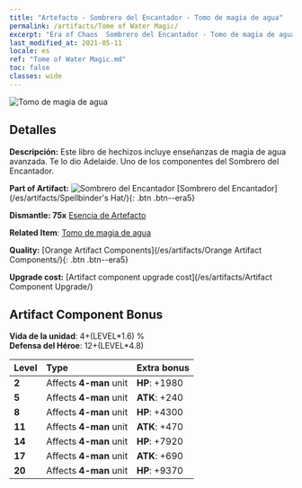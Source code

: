 ```yaml
---
title: "Artefacto - Sombrero del Encantador - Tomo de magia de agua"
permalink: /artifacts/Tome of Water Magic/
excerpt: "Era of Chaos  Sombrero del Encantador - Tomo de magia de agua. Este libro de hechizos incluye enseñanzas de magia de agua avanzada. Te lo dio Adelaide. Uno de los componentes del Sombrero del Encantador."
last_modified_at: 2021-05-11
locale: es
ref: "Tome of Water Magic.md"
toc: false
classes: wide
---
```


 ![Tomo de magia de agua](/images/t/artifact_40462.png)



## Detalles

 **Descripción:** Este libro de hechizos incluye enseñanzas de magia de agua avanzada. Te lo dio Adelaide. Uno de los componentes del Sombrero del Encantador.

 **Part of Artifact:** ![Sombrero del Encantador](/images/t/icon_artifact_46.png) [Sombrero del Encantador](/es/artifacts/Spellbinder's Hat/){: .btn .btn--era5}

 **Dismantle: 75x** [Esencia de Artefacto](/ItemsES/con_905/)

 **Related Item**: [Tomo de magia de agua](/ItemsES/art_179/)

 **Quality:** [Orange Artifact Components](/es/artifacts/Orange Artifact Components/){: .btn .btn--era5}

 **Upgrade cost:** [Artifact component upgrade cost](/es/artifacts/Artifact Component Upgrade/)

## Artifact Component Bonus

  **Vida de la unidad**: 4+(LEVEL\*1.6) %<br/>**Defensa del Héroe**: 12+(LEVEL\*4.8)

  |  Level  | Type |    Extra bonus  | 
  |:--------|:-----|:----------------| 
  | **2** | Affects **4-man** unit | **HP**: +1980 | 
  | **5** | Affects **4-man** unit | **ATK**: +240 | 
  | **8** | Affects **4-man** unit | **HP**: +4300 | 
  | **11** | Affects **4-man** unit | **ATK**: +470 | 
  | **14** | Affects **4-man** unit | **HP**: +7920 | 
  | **17** | Affects **4-man** unit | **ATK**: +690 | 
  | **20** | Affects **4-man** unit | **HP**: +9370 | 
